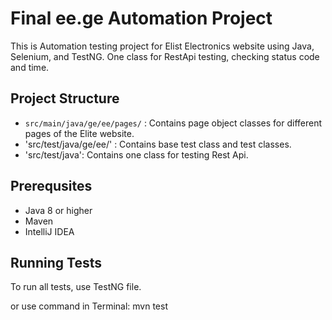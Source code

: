 # Final ee.ge Automation Project 

This is Automation testing project for Elist Electronics website using Java, Selenium, and TestNG.
One class for RestApi testing, checking status code and time.

## Project Structure
- `src/main/java/ge/ee/pages/` : Contains page object classes for different pages of the Elite website.
- 'src/test/java/ge/ee/' : Contains base test class and test classes.
- 'src/test/java': Contains one class for testing Rest Api.

## Prerequsites
- Java 8 or higher
- Maven
- IntelliJ IDEA

## Running Tests
To run all tests, use TestNG file.

or use command in Terminal: 
mvn test
